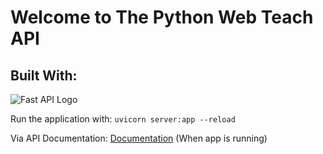 # Welcome to The Python Web Teach API

## Built With:

![Fast API Logo](https://fastapi.tiangolo.com/img/logo-margin/logo-teal.png)

Run the application with: `uvicorn server:app --reload`

Via API Documentation: [Documentation](http:127.0.0.1:8000/docs) (When app is running)
